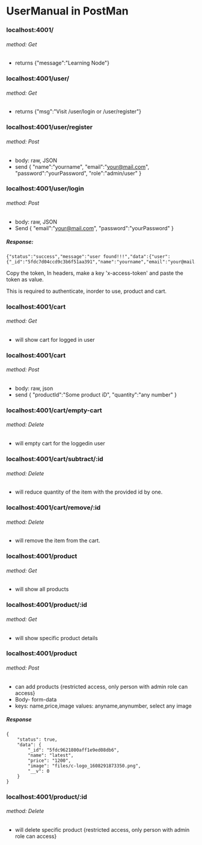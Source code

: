 # UserManual in PostMan

### localhost:4001/

###### method: Get

- returns {"message":"Learning Node"}

### localhost:4001/user/

###### method: Get

- returns {"msg":"Visit /user/login or /user/register"}

### localhost:4001/user/register

###### method: Post

- body: raw, JSON
- send
  {
  "name":"yourname",
  "email":"your@mail.com",
  "password":"yourPassword",
  "role":"admin/user"
  }

### localhost:4001/user/login

###### method: Post

- body: raw, JSON
- Send
  {
  "email":"your@mail.com",
  "password":"yourPassword"
  }

##### Response:

```
{"status":"success","message":"user found!!!","data":{"user":{"_id":"5fdc7d04ccd9c3b6f51aa391","name":"yourname","email":"your@mail.com","password":"$2b$10$PW.ScOcO/p30DA4RSoPxKOipq8bFYJytA32N0ornxvuWINFvTGuZm","__v":0},"token":"eyJhbGciOiJIUzI1NiIsInR5cCI6IkpXVCJ9.eyJpZCI6IjVmZGM3ZDA0Y2NkOWMzYjZmNTFhYTM5MSIsImlhdCI6MTYwODI4NTY1OSwiZXhwIjoxNjA4Mjg5MjU5fQ.07rVjWXwfvaVIrX5DtZtm6odTz6_hEQvwvZuY1g02Wo"}}
```

Copy the token, In headers, make a key 'x-access-token' and paste the token as value.

This is required to authenticate, inorder to use, product and cart.

### localhost:4001/cart

###### method: Get

- will show cart for logged in user

### localhost:4001/cart

###### method: Post

- body: raw, json
- send
  {
  "productId":"Some product iD",
  "quantity":"any number"
  }

### localhost:4001/cart/empty-cart

###### method: Delete

- will empty cart for the loggedin user

### localhost:4001/cart/subtract/:id

###### method: Delete

- will reduce quantity of the item with the provided id by one.

### localhost:4001/cart/remove/:id

###### method: Delete

- will remove the item from the cart.

### localhost:4001/product

###### method: Get

- will show all products

### localhost:4001/product/:id

###### method: Get

- will show specific product details

### localhost:4001/product

###### method: Post

- can add products {restricted access, only person with admin role can access}
- Body- form-data
- keys: name,price,image
  values: anyname,anynumber, select any image

##### Response

```
{
    "status": true,
    "data": {
        "_id": "5fdc9621800aff1e9ed08db6",
        "name": "latest",
        "price": "1200",
        "image": "files/c-logo_1608291873350.png",
        "__v": 0
    }
}

```

### localhost:4001/product/:id

###### method: Delete

- will delete specific product {restricted access, only person with admin role can access}
